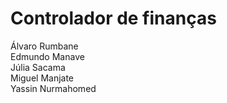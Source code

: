 Controlador de finanças
================

Álvaro Rumbane<br>
Edmundo Manave <br>
Júlia Sacama <br>
Miguel Manjate <br>
Yassin Nurmahomed <br>